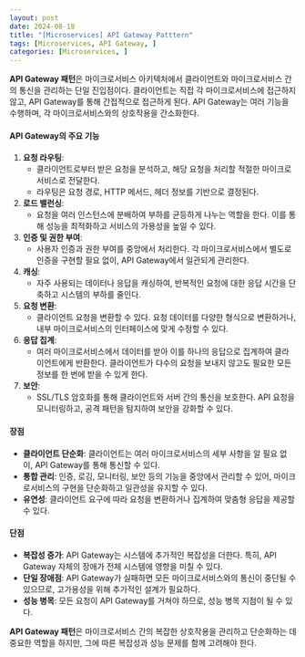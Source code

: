 ```yaml
---
layout: post
date: 2024-08-18
title: "[Microservices] API Gateway Patttern"
tags: [Microservices, API Gateway, ]
categories: [Microservices, ]
---
```



**API Gateway 패턴**은 마이크로서비스 아키텍처에서 클라이언트와 마이크로서비스 간의 통신을 관리하는 단일 진입점이다. 클라이언트는 직접 각 마이크로서비스에 접근하지 않고, API Gateway를 통해 간접적으로 접근하게 된다. API Gateway는 여러 기능을 수행하며, 각 마이크로서비스와의 상호작용을 간소화한다.


#### API Gateway의 주요 기능

1. **요청 라우팅**:
	- 클라이언트로부터 받은 요청을 분석하고, 해당 요청을 처리할 적절한 마이크로서비스로 전달한다.
	- 라우팅은 요청 경로, HTTP 메서드, 헤더 정보를 기반으로 결정된다.
2. **로드 밸런싱**:
	- 요청을 여러 인스턴스에 분배하여 부하를 균등하게 나누는 역할을 한다. 이를 통해 성능을 최적화하고 서비스의 가용성을 높일 수 있다.
3. **인증 및 권한 부여**:
	- 사용자 인증과 권한 부여를 중앙에서 처리한다. 각 마이크로서비스에서 별도로 인증을 구현할 필요 없이, API Gateway에서 일관되게 관리한다.
4. **캐싱**:
	- 자주 사용되는 데이터나 응답을 캐싱하여, 반복적인 요청에 대한 응답 시간을 단축하고 시스템의 부하를 줄인다.
5. **요청 변환**:
	- 클라이언트 요청을 변환할 수 있다. 요청 데이터를 다양한 형식으로 변환하거나, 내부 마이크로서비스의 인터페이스에 맞게 수정할 수 있다.
6. **응답 집계**:
	- 여러 마이크로서비스에서 데이터를 받아 이를 하나의 응답으로 집계하여 클라이언트에게 반환한다. 클라이언트가 다수의 요청을 보내지 않고도 필요한 모든 정보를 한 번에 받을 수 있게 한다.
7. **보안**:
	- SSL/TLS 암호화를 통해 클라이언트와 서버 간의 통신을 보호한다. API 요청을 모니터링하고, 공격 패턴을 탐지하여 보안을 강화할 수 있다.

#### 장점

- **클라이언트 단순화**: 클라이언트는 여러 마이크로서비스의 세부 사항을 알 필요 없이, API Gateway를 통해 통신할 수 있다.
- **통합 관리**: 인증, 로깅, 모니터링, 보안 등의 기능을 중앙에서 관리할 수 있어, 마이크로서비스의 구현을 단순화하고 일관성을 유지할 수 있다.
- **유연성**: 클라이언트 요구에 따라 요청을 변환하거나 집계하여 맞춤형 응답을 제공할 수 있다.

#### 단점

- **복잡성 증가**: API Gateway는 시스템에 추가적인 복잡성을 더한다. 특히, API Gateway 자체의 장애가 전체 시스템에 영향을 미칠 수 있다.
- **단일 장애점**: API Gateway가 실패하면 모든 마이크로서비스와의 통신이 중단될 수 있으므로, 고가용성을 위해 추가적인 설계가 필요하다.
- **성능 병목**: 모든 요청이 API Gateway를 거쳐야 하므로, 성능 병목 지점이 될 수 있다.

**API Gateway 패턴**은 마이크로서비스 간의 복잡한 상호작용을 관리하고 단순화하는 데 중요한 역할을 하지만, 그에 따른 복잡성과 성능 문제를 함께 고려해야 한다.

